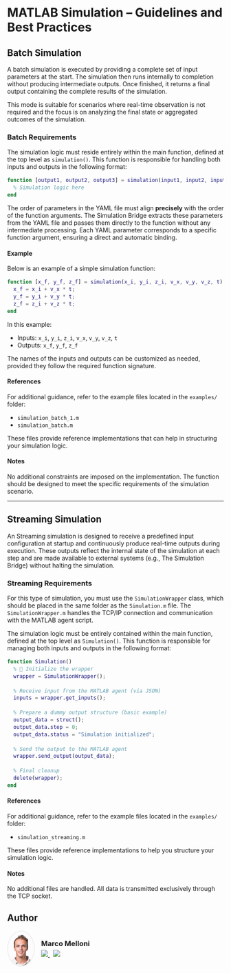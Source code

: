 # MATLAB Simulation – Guidelines and Best Practices

## Batch Simulation

A batch simulation is executed by providing a complete set of input parameters at the start. The simulation then runs internally to completion without producing intermediate outputs. Once finished, it returns a final output containing the complete results of the simulation.

This mode is suitable for scenarios where real-time observation is not required and the focus is on analyzing the final state or aggregated outcomes of the simulation.

### Batch Requirements

The simulation logic must reside entirely within the main function, defined at the top level as `simulation()`. This function is responsible for handling both inputs and outputs in the following format:

```matlab
function [output1, output2, output3] = simulation(input1, input2, input3, input4, input5)
  % Simulation logic here
end
```

The order of parameters in the YAML file must align **precisely** with the order of the function arguments. The Simulation Bridge extracts these parameters from the YAML file and passes them directly to the function without any intermediate processing. Each YAML parameter corresponds to a specific function argument, ensuring a direct and automatic binding.

#### Example

Below is an example of a simple simulation function:

```matlab
function [x_f, y_f, z_f] = simulation(x_i, y_i, z_i, v_x, v_y, v_z, t)
  x_f = x_i + v_x * t;
  y_f = y_i + v_y * t;
  z_f = z_i + v_z * t;
end
```

In this example:

- Inputs: `x_i`, `y_i`, `z_i`, `v_x`, `v_y`, `v_z`, `t`
- Outputs: `x_f`, `y_f`, `z_f`

The names of the inputs and outputs can be customized as needed, provided they follow the required function signature.

#### References

For additional guidance, refer to the example files located in the `examples/` folder:

- `simulation_batch_1.m`
- `simulation_batch.m`

These files provide reference implementations that can help in structuring your simulation logic.

#### Notes

No additional constraints are imposed on the implementation. The function should be designed to meet the specific requirements of the simulation scenario.

---

## Streaming Simulation

An Streaming simulation is designed to receive a predefined input configuration at startup and continuously produce real-time outputs during execution. These outputs reflect the internal state of the simulation at each step and are made available to external systems (e.g., The Simulation Bridge) without halting the simulation.

### Streaming Requirements

For this type of simulation, you must use the `SimulationWrapper` class, which should be placed in the same folder as the `Simulation.m` file. The `SimulationWrapper.m` handles the TCP/IP connection and communication with the MATLAB agent script.

The simulation logic must be entirely contained within the main function, defined at the top level as `Simulation()`. This function is responsible for managing both inputs and outputs in the following format:

```matlab
function Simulation()
  % 🔌 Initialize the wrapper
  wrapper = SimulationWrapper();

  % Receive input from the MATLAB agent (via JSON)
  inputs = wrapper.get_inputs();

  % Prepare a dummy output structure (basic example)
  output_data = struct();
  output_data.step = 0;
  output_data.status = "Simulation initialized";

  % Send the output to the MATLAB agent
  wrapper.send_output(output_data);

  % Final cleanup
  delete(wrapper);
end
```

#### References

For additional guidance, refer to the example files located in the `examples/` folder:

- `simulation_streaming.m`

These files provide reference implementations to help you structure your simulation logic.

#### Notes

No additional files are handled. All data is transmitted exclusively through the TCP socket.

## Author

<div align="left" style="display: flex; align-items: center; gap: 15px;">
  <img src="../images/profile.jpg" width="60" style="border-radius: 50%; border: 2px solid #eee;"/>
  <div>
    <h3 style="margin: 0;">Marco Melloni</h3>
    <div style="margin-top: 5px;">
      <a href="https://www.linkedin.com/in/marco-melloni/">
        <img src="https://img.shields.io/badge/LinkedIn-Connect-blue?style=flat-square&logo=linkedin"/>
      </a>
      <a href="https://github.com/marcomelloni" style="margin-left: 8px;">
        <img src="https://img.shields.io/badge/GitHub-Profile-black?style=flat-square&logo=github"/>
      </a>
    </div>
  </div>
</div>
